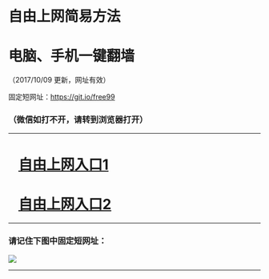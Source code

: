 ﻿# 自由上网简易方法

# 电脑、手机一键翻墙

（2017/10/09 更新，网址有效）

固定短网址：https://git.io/free99

### （微信如打不开，请转到浏览器打开）


***





# &nbsp;&nbsp; <a href="http://ft172131562.fwq-tz-1001.info/fwqtz01.html?t=100900116703 " target="_blank">自由上网入口1</a>
# &nbsp;&nbsp; <a href="http://ft1239732288.fwq-tz-1002.info/fwqtz02.html?t=10090015053 " target="_blank">自由上网入口2</a>
***

### 请记住下图中固定短网址：

<img src="https://s3-us-west-2.amazonaws.com/fwq-1001/yjfq-20170905okok.png" /> 


***


